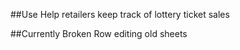 ##Use
  Help retailers keep track of lottery ticket sales

##Currently Broken
  Row editing old sheets
